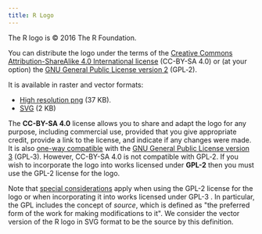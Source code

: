 ```yaml
---
title: R Logo
---
```


The R logo is &copy; 2016 The R Foundation. 

You can distribute the logo under the terms of the [Creative Commons
Attribution-ShareAlike 4.0 International
license](https://creativecommons.org/licenses/by-sa/4.0/) (CC-BY-SA
4.0) or (at your option) the [GNU General Public License version
2](https://www.r-project.org/Licenses/GPL-2) (GPL&#8209;2). 

It is available in raster and vector formats:

* [High resolution png](Rlogo.png) (37 KB).
* [SVG](Rlogo.svg) (2 KB)

The __CC-BY-SA 4.0__ license allows you to share and adapt the logo for
any purpose, including commercial use, provided that you give
appropriate credit, provide a link to the license, and indicate if any
changes were made. It is also [one-way
compatible](https://wiki.creativecommons.org/wiki/ShareAlike_compatibility:_GPLv3)
with the [GNU General Public License version
3](https://www.r-project.org/Licenses/GPL-3) (GPL&#8209;3). However,
CC-BY-SA 4.0 is not compatible with GPL&#8209;2. If you wish to incorporate
the logo into works licensed under __GPL-2__ then you must use the GPL-2
license for the logo.

Note that [special
considerations](https://wiki.creativecommons.org/wiki/ShareAlike_compatibility:_GPLv3#Considerations_for_adapters_applying_the_GPLv3)
apply when using the GPL-2 license for the logo or when incorporating
it into works licensed under GPL-3 . In particular, the GPL includes
the concept of *source*, which is defined as "the preferred form of
the work for making modifications to it". We consider the
vector version of the R logo in SVG format to be the source by this definition.

